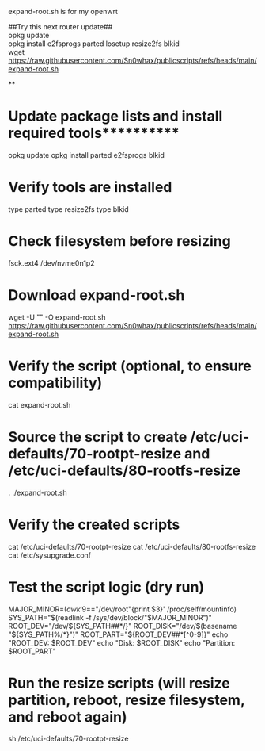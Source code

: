expand-root.sh is for my openwrt

##Try this next router update##   
opkg update   
opkg install e2fsprogs parted losetup resize2fs blkid    
wget https://raw.githubusercontent.com/Sn0whax/publicscripts/refs/heads/main/expand-root.sh

**
# Update package lists and install required tools**********
opkg update
opkg install parted e2fsprogs blkid

# Verify tools are installed
type parted
type resize2fs
type blkid

# Check filesystem before resizing
fsck.ext4 /dev/nvme0n1p2

# Download expand-root.sh
wget -U "" -O expand-root.sh https://raw.githubusercontent.com/Sn0whax/publicscripts/refs/heads/main/expand-root.sh

# Verify the script (optional, to ensure compatibility)
cat expand-root.sh

# Source the script to create /etc/uci-defaults/70-rootpt-resize and /etc/uci-defaults/80-rootfs-resize
. ./expand-root.sh

# Verify the created scripts
cat /etc/uci-defaults/70-rootpt-resize
cat /etc/uci-defaults/80-rootfs-resize
cat /etc/sysupgrade.conf

# Test the script logic (dry run)
MAJOR_MINOR=$(awk '$9=="/dev/root"{print $3}' /proc/self/mountinfo)
SYS_PATH="$(readlink -f /sys/dev/block/"$MAJOR_MINOR")"
ROOT_DEV="/dev/${SYS_PATH##*/}"
ROOT_DISK="/dev/$(basename "${SYS_PATH%/*}")"
ROOT_PART="${ROOT_DEV##*[^0-9]}"
echo "ROOT_DEV: $ROOT_DEV"
echo "Disk: $ROOT_DISK"
echo "Partition: $ROOT_PART"

# Run the resize scripts (will resize partition, reboot, resize filesystem, and reboot again)
sh /etc/uci-defaults/70-rootpt-resize
